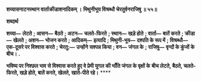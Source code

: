 **शय्यासनाटनस्थान वार्ताक्रीडाशनादिकम् ।** **मिथुनीभूय विश्रब्धौ चेरतुर्वनराजिषु ॥ ५५॥** 

**शब्दार्थ** 

**शय्या—** **लेटते** **; आसन—** **बैठते** **; अटन—** **चलते-फिरते** **; स्थान—** **खड़े होते** **; वार्ता—** **बातें करते** **; क्रीडा—** **खेलते** **; अशन—** **भोजन करते** **; आदिकम्—** **इत्यादि** **; मिथुनी-भूय—** **दश्पति के रूप में** **; विश्रब्धौ—** **एक-दूसरे पर विश्वास करते** **; चेरतु:—** **उन्होंने** **सश्पन्न किया** **; वन—** **जंगल के** **; राजिषु—** **वृन्दों के कुंजों के बीच।** **.** 

**भविष्य पर निश्छल भाव से विश्वास करते हुए वे प्रेमी युगल की भाँति जंगल के वृक्षों के** **बीच लेटते, बैठते, चलते-फिरते, खड़े होते, बातें करते, खेलते, खाते-पीते रहे।** **** 